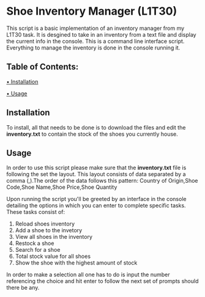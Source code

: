 # Shoe Inventory Manager (L1T30)
This script is a basic implementation of an inventory manager from my L1T30 task. It is desgined to take in an inventory from a text file and display the current info in the console.
This is a command line interface script. Everything to manage the inventory is done in the console running it.

## Table of Contents:
[• Installation]([#/Installation])

[• Usage]([#/Usage])


## Installation
To install, all that needs to be done is to download the files and edit the **inventory.txt** to contain the stock of the shoes you currently house.

## Usage
In order to use this script please make sure that the **inventory.txt** file is following the set the layout. This layout consists of data separated by a comma (,).The order of the data follows this pattern:
Country of Origin,Shoe Code,Shoe Name,Shoe Price,Shoe Quantity

Upon running the script you'll be greeted by an interface in the console detailing the options in which you can enter to complete specific tasks. These tasks consist of:
1. Reload shoes inventory
2. Add a shoe to the invetory
3. View all shoes in the inventory
4. Restock a shoe
5. Search for a shoe
6. Total stock value for all shoes
7. Show the shoe with the highest amount of stock

In order to make a selection all one has to do is input the number referencing the choice and hit enter to follow the next set of prompts should there be any.
